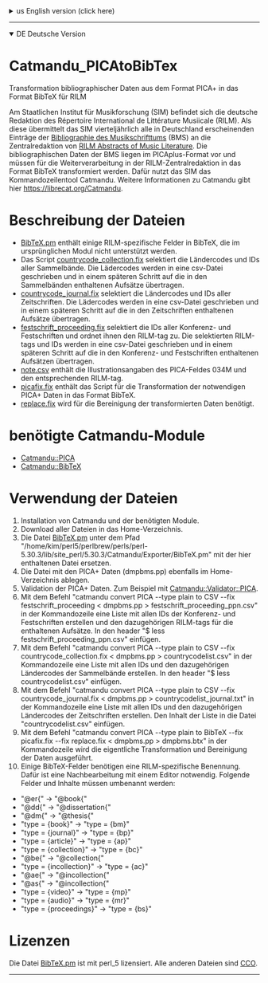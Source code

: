 <details>

<summary>us English version (click here)</summary>

# Catmandu_PICAtoBibTex

Transformation of bibliographic data from PICA+ format to BibTeX format for RILM

The German editorial office of the Répertoire International de Littérature Musiicale (RILM) is located at the State Institute for Music Research (SIM). As such, the SIM transmits all entries of the [Bibliographie des Musikschrifttums](https://www.musikbibliographie.de/) (BMS) appearing in Germany to the central editorial office of [RILM Abstracts of Music Literature](https://www.rilm.org/abstracts/) on a quarterly basis. The bibliographic data of the BMS are in PICAplus format and must be transformed into BibTeX format for further processing in the RILM central editorial office. For this purpose, the SIM uses the command line tool Catmandu. Further information on Catmandu is available here https://librecat.org/Catmandu. 

* [BibTeX.pm](https://github.com/musikforschung/Catmandu_PICAtoBibTeX/blob/main/BibTeX.pm) contains some RILM specific fields in BibTeX which are not supported in the original module.
* The script [countrycode_collection.fix](https://github.com/musikforschung/Catmandu_PICAtoBibTeX/blob/main/countrycode_collection.fix) selects the country codes and IDs of all collections. The loader codes are written to a csv file and transferred to the essays contained in the collections in a later step.
* [countrycode_journal.fix](https://github.com/musikforschung/Catmandu_PICAtoBibTeX/blob/main/countrycode_journal.fix) selects the country codes and IDs of all journals. The loader codes are written to a csv file and in a later step transferred to the articles contained in the journals.
* [festschrift_proceeding.fix](https://github.com/musikforschung/Catmandu_PICAtoBibTeX/blob/main/festschrift_proceeding.fix) selects the IDs of all conference and festschriften and assigns the RILM-tag to them. The selected RILM-tags and IDs are written to a csv file and in a later step transferred to the articles contained in the conference and festschrift proceedings.
* [note.csv](https://github.com/musikforschung/Catmandu_PICAtoBibTeX/blob/main/note.csv) contains the illustration details of the PICA field 034M and the corresponding RILM tag.
* [picafix.fix](https://github.com/musikforschung/Catmandu_PICAtoBibTeX/blob/main/picafix.fix) contains the script for transforming the necessary PICA+ data into the BibTeX format.
* [replace.fix](https://github.com/musikforschung/Catmandu_PICAtoBibTeX/blob/main/replace.fix) is needed for cleaning up the transformed data.

# required Catmandu modules

* [Catmandu::PICA](https://metacpan.org/dist/Catmandu-PICA)
* [Catmandu::BibTeX](https://metacpan.org/pod/Catmandu::BibTeX)

# Use of the files

1. installation of Catmandu and the required modules.
2. download all files into the home directory.
3. replace the file [BibTeX.pm](https://github.com/musikforschung/Catmandu_PICAtoBibTeX/blob/main/BibTeX.pm) under the path "/home/kim/perl5/perlbrew/perls/perl-5.30.3/lib/site_perl/5.30.3/Catmandu/Exporter/BibTeX.pm" with the file contained here.
3. place the file with the PICA+ data (dmpbms.pp) also in the home directory.
4. validation of the PICA+ data. For example with [Catmandu::Validator::PICA](https://metacpan.org/pod/Catmandu::Validator::PICA).
5. using the command "catmandu convert PICA --type plain to CSV --fix festschrift_proceeding < dmpbms.pp > festschrift_proceeding_ppn.csv" in the command line, create a list with all IDs of the conference and festschrifts and the corresponding RILM-tags for the included essays. Insert "$ less festschrift_proceeding_ppn.csv" into the header. 
6. use the command "catmandu convert PICA --type plain to CSV --fix countrycode_collection.fix < dmpbms.pp > countrycodelist.csv" in the command line to create a list with all IDs and the corresponding country codes of the anthologies. Insert "$ less countrycodelist.csv" in the header. 
Use the command "catmandu convert PICA --type plain to CSV --fix countrycode_journal.fix < dmpbms.pp > countrycodelist_journal.txt" in the command line to create a list with all IDs and the corresponding country codes of the journals. Paste the contents of the list into the "countrycodelist.csv" file. 8.
8. with the command "catmandu convert PICA --type plain to BibTeX --fix picafix.fix --fix replace.fix < dmpbms.pp > dmpbms.btx" in the command line the actual transformation and cleaning of the data is executed.
9. some BibTeX fields need a RILM specific naming. For this a postprocessing with an editor is necessary. The following fields and contents have to be renamed:
* "@er{" -> "@book{"
* "@dd{" -> "@dissertation{"
* "@dm{" -> "@thesis{"
* "type = {book}" -> "type = {bm}"
* "type = {journal}" -> "type = {bp}"
* "type = {article}" -> "type = {ap}"
* "type = {collection}" -> "type = {bc}"
* "@be{" -> "@collection{"
* "type = {incollection}" -> "type = {ac}"
* "@ae{" -> "@incollection{"
* "@as{" -> "@incollection{"
* "type = {video}" -> "type = {mp}"
* "type = {audio}" -> "type = {mr}"
* "type = {proceedings}" -> "type = {bs}"

# Licenses

The file [BibTeX.pm](https://github.com/musikforschung/Catmandu_PICAtoBibTeX/blob/main/BibTeX.pm) is licensed with perl_5. All other files are [CCO](https://creativecommons.org/share-your-work/public-domain/cc0/).


</details>

---

<details open>

<summary>DE Deutsche Version</summary>


# Catmandu_PICAtoBibTex

Transformation bibliographischer Daten aus dem Format PICA+ in das Format BibTeX für RILM

Am Staatlichen Institut für Musikforschung (SIM) befindet sich die deutsche Redaktion des Répertoire International de Littérature Musiicale (RILM). Als diese übermittelt das SIM vierteljährlich alle in Deutschland erscheinenden Einträge der [Bibliographie des Musikschrifttums](https://www.musikbibliographie.de/) (BMS) an die Zentralredaktion von [RILM Abstracts of Music Literature](https://www.rilm.org/abstracts/). Die bibliographischen Daten der BMS liegen im PICAplus-Format vor und müssen für die Weiterverarbeitung in der RILM-Zentralredaktion in das Format BibTeX transformiert werden. Dafür nutzt das SIM das Kommandozeilentool Catmandu. Weitere Informationen zu Catmandu gibt hier https://librecat.org/Catmandu. 

# Beschreibung der Dateien

* [BibTeX.pm](https://github.com/musikforschung/Catmandu_PICAtoBibTeX/blob/main/BibTeX.pm) enthält einige RILM-spezifische Felder in BibTeX, die im ursprünglichen Modul nicht unterstützt werden.
* Das Script [countrycode_collection.fix](https://github.com/musikforschung/Catmandu_PICAtoBibTeX/blob/main/countrycode_collection.fix) selektiert die Ländercodes und IDs aller Sammelbände. Die Lädercodes werden in eine csv-Datei geschrieben und in einem späteren Schritt auf die in den Sammelbänden enthaltenen Aufsätze übertragen.
* [countrycode_journal.fix](https://github.com/musikforschung/Catmandu_PICAtoBibTeX/blob/main/countrycode_journal.fix) selektiert die Ländercodes und IDs aller Zeitschriften. Die Lädercodes werden in eine csv-Datei geschrieben und in einem späteren Schritt auf die in den Zeitschriften enthaltenen Aufsätze übertragen.
* [festschrift_proceeding.fix](https://github.com/musikforschung/Catmandu_PICAtoBibTeX/blob/main/festschrift_proceeding.fix) selektiert die IDs aller Konferenz- und Festschriften und ordnet ihnen den RILM-tag zu. Die selektierten RILM-tags und IDs werden in eine csv-Datei geschrieben und in einem späteren Schritt auf die in den Konferenz- und Festschriften enthaltenen Aufsätzen übertragen.
* [note.csv](https://github.com/musikforschung/Catmandu_PICAtoBibTeX/blob/main/note.csv) enthält die Illustrationsangaben des PICA-Feldes 034M und den entsprechenden RILM-tag.
* [picafix.fix](https://github.com/musikforschung/Catmandu_PICAtoBibTeX/blob/main/picafix.fix) enthält das Script für die Transformation der notwendigen PICA+ Daten in das Format BibTeX.
* [replace.fix](https://github.com/musikforschung/Catmandu_PICAtoBibTeX/blob/main/replace.fix) wird für die Bereinigung der transformierten Daten benötigt.

#  benötigte Catmandu-Module

* [Catmandu::PICA](https://metacpan.org/dist/Catmandu-PICA)
* [Catmandu::BibTeX](https://metacpan.org/pod/Catmandu::BibTeX)

# Verwendung der Dateien

1. Installation von Catmandu und der benötigten Module.
2. Download aller Dateien in das Home-Verzeichnis.
3. Die Datei [BibTeX.pm](https://github.com/musikforschung/Catmandu_PICAtoBibTeX/blob/main/BibTeX.pm) unter dem Pfad "/home/kim/perl5/perlbrew/perls/perl-5.30.3/lib/site_perl/5.30.3/Catmandu/Exporter/BibTeX.pm" mit der hier enthaltenen Datei ersetzen.
3. Die Datei mit den PICA+ Daten (dmpbms.pp) ebenfalls im Home-Verzeichnis ablegen.
4. Validation der PICA+ Daten. Zum Beispiel mit [Catmandu::Validator::PICA](https://metacpan.org/pod/Catmandu::Validator::PICA).
5. Mit dem Befehl "catmandu convert PICA --type plain to CSV --fix festschrift_proceeding < dmpbms.pp > festschrift_proceeding_ppn.csv" in der Kommandozeile eine Liste mit allen IDs der Konferenz- und Festschriften erstellen und den dazugehörigen RILM-tags für die enthaltenen Aufsätze. In den header "$ less festschrift_proceeding_ppn.csv" einfügen. 
6. Mit dem Befehl "catmandu convert PICA --type plain to CSV --fix countrycode_collection.fix < dmpbms.pp > countrycodelist.csv" in der Kommandozeile eine Liste mit allen IDs und den dazugehörigen Ländercodes der Sammelbände erstellen. In den header "$ less countrycodelist.csv" einfügen. 
7. Mit dem Befehl "catmandu convert PICA --type plain to CSV --fix countrycode_journal.fix < dmpbms.pp > countrycodelist_journal.txt" in der Kommandozeile eine Liste mit allen IDs und den dazugehörigen Ländercodes der Zeitschriften erstellen. Den Inhalt der Liste in die Datei "countrycodelist.csv" einfügen.
8. Mit dem Befehl "catmandu convert PICA --type plain to BibTeX --fix picafix.fix --fix replace.fix < dmpbms.pp > dmpbms.btx" in der Kommandozeile wird die eigentliche Transformation und Bereinigung der Daten ausgeführt.
9. Einige BibTeX-Felder benötigen eine RILM-spezifische Benennung. Dafür ist eine Nachbearbeitung mit einem Editor notwendig. Folgende Felder und Inhalte müssen umbenannt werden:
* "@er{" -> "@book{"
* "@dd{" -> "@dissertation{"
* "@dm{" -> "@thesis{"
* "type = {book}" -> "type = {bm}"
* "type = {journal}" -> "type = {bp}"
* "type = {article}" -> "type = {ap}"
* "type = {collection}" -> "type = {bc}"
* "@be{" -> "@collection{"
* "type = {incollection}" -> "type = {ac}"
* "@ae{" -> "@incollection{"
* "@as{" -> "@incollection{"
* "type = {video}" -> "type = {mp}"
* "type = {audio}" -> "type = {mr}"
* "type = {proceedings}" -> "type = {bs}"

# Lizenzen

Die Datei [BibTeX.pm](https://github.com/musikforschung/Catmandu_PICAtoBibTeX/blob/main/BibTeX.pm) ist mit perl_5 lizensiert. Alle anderen Dateien sind [CCO](https://creativecommons.org/share-your-work/public-domain/cc0/).

</details>

---
